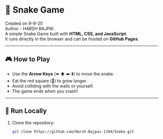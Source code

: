 # 🐍 Snake Game

Created on 9-9-25  
Author - HARSH BAJPAI  
A simple Snake Game built with **HTML, CSS, and JavaScript**.  
It runs directly in the browser and can be hosted on **GitHub Pages**.

---

## 🎮 How to Play
- Use the **Arrow Keys** (⬅️ ⬆️ ➡️ ⬇️) to move the snake.
- Eat the red square (🍎) to grow longer.
- Avoid colliding with the walls or yourself.
- The game ends when you crash!

---

## 🚀 Run Locally
1. Clone the repository:
   ```bash
   git clone https://github.com/Harsh-Bajpai-1194/Snake.git

